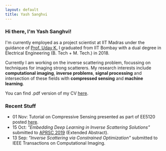 ```yaml
---
layout: default
title: Yash Sanghvi
---
```

### Hi there, I'm Yash Sanghvi!
I'm currently employed as a project scientist at IIT Madras under the guidance of [Prof. Uday K.](http://www.ee.iitm.ac.in/uday/) I graduated from IIT Bombay with a dual degree in Electrical Engineering (B. Tech + M. Tech.) in 2018. 

Currently I am working on the inverse scattering problem, focussing on techniques for imaging strong scatterers. My research interests include **computational imaging**, **inverse problems**, **signal processing** and intersection of these fields with **compressed sensing** and **machine learning**.

You can find .pdf version of my CV [here]("/PhD_Curriculum_Vitae.pdf").


### Recent Stuff
* 01 Nov: Tutorial on Compressive Sensing presented as part of EE5120 posted [here](/blog/2018/11/01/CS-tutorial).
* 15 Oct: _"Embedding Deep Learning in Inverse Scattering Solutions"_ submitted to [APRSC 2019](http://aprasc2019.com/) (Extended Abstract).
* 13 Sep: _"Inverse Scattering via Constrained Optimization"_ submitted to IEEE Transactions on Computational Imaging. 
